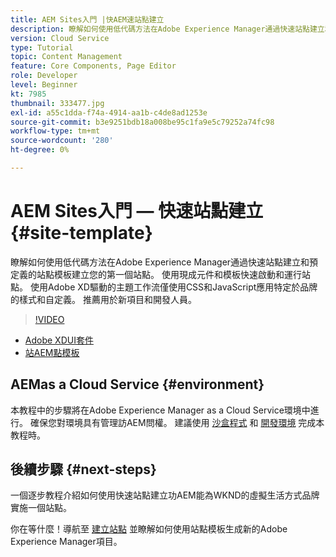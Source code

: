 ```yaml
---
title: AEM Sites入門 |快AEM速站點建立
description: 瞭解如何使用低代碼方法在Adobe Experience Manager通過快速站點建立和預定義的站點模板建立您的第一個站點。 使用現成元件和模板快速啟動和運行站點。 使用Adobe XD驅動的主題工作流僅使用CSS和JavaScript應用特定於品牌的樣式和自定義。 建議新項目和開發商。
version: Cloud Service
type: Tutorial
topic: Content Management
feature: Core Components, Page Editor
role: Developer
level: Beginner
kt: 7985
thumbnail: 333477.jpg
exl-id: a55c1dda-f74a-4914-aa1b-c4de8ad1253e
source-git-commit: b3e9251bdb18a008be95c1fa9e5c79252a74fc98
workflow-type: tm+mt
source-wordcount: '280'
ht-degree: 0%

---
```


# AEM Sites入門 — 快速站點建立 {#site-template}

瞭解如何使用低代碼方法在Adobe Experience Manager通過快速站點建立和預定義的站點模板建立您的第一個站點。 使用現成元件和模板快速啟動和運行站點。 使用Adobe XD驅動的主題工作流僅使用CSS和JavaScript應用特定於品牌的樣式和自定義。 推薦用於新項目和開發人員。

>[!VIDEO](https://video.tv.adobe.com/v/333477?quality=12&learn=on)

* [Adobe XDUI套件](https://github.com/adobe/aem-site-template-basic/blob/main/files/wireframe.xd)
* [站AEM點模板](https://github.com/adobe/aem-site-template-basic)

## AEMas a Cloud Service {#environment}

本教程中的步驟將在Adobe Experience Manager as a Cloud Service環境中進行。 確保您對環境具有管理訪AEM問權。 建議使用 [沙盒程式](https://experienceleague.adobe.com/docs/experience-manager-cloud-service/onboarding/getting-access/sandbox-programs/introduction-sandbox-programs.html) 和 [開發環境](https://experienceleague.adobe.com/docs/experience-manager-cloud-service/implementing/using-cloud-manager/manage-environments.html) 完成本教程時。

## 後續步驟 {#next-steps}

一個逐步教程介紹如何使用快速站點建立功AEM能為WKND的虛擬生活方式品牌實施一個站點。

你在等什麼！導航至 [建立站點](create-site.md) 並瞭解如何使用站點模板生成新的Adobe Experience Manager項目。
